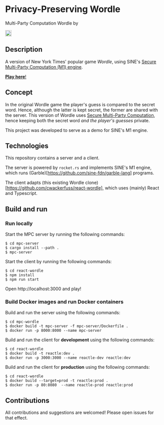 # Privacy-Preserving Wordle
Multi-Party Computation Wordle by 

<a href="https://sine.foundation" target="_blank">
  <img src="https://user-images.githubusercontent.com/100690574/198339557-0e1bb4cd-fe42-448b-a02e-561d8ef4460f.png" alt="SINE" height="20"/> 
</a>

## Description
A version of New York Times' popular game _Wordle_, using SINE's [Secure Multi-Party Computation (M1) engine](https://github.com/sine-fdn/wrk17-alpha). 

[__Play here__!](https://mpc-wordle.fly.dev)

## Concept
In the original Wordle game the player's guess is compared to the secret word. 
Hence, although the latter is kept secret, the former are shared with the server.
This version of Wordle uses [Secure Multi-Party Computation](https://sine.foundation/library/002-smpc), 
hence keeping both the secret word _and the player's guesses_ private.

This project was developed to serve as a demo for SINE's M1 engine. 

## Technologies
This repository contains a server and a client.

The server is powered by `rocket.rs` and implements SINE's M1 engine, which runs (Garble)[https://github.com/sine-fdn/garble-lang] programs.

The client adapts (this existing Wordle clone)[https://github.com/cwackerfuss/react-wordle], which uses (mainly) React and Typescript. 

## Build and run

### Run locally
Start the MPC server by running the following commands:
```
$ cd mpc-server
$ cargo install --path . 
$ mpc-server
```

Start the client by running the following commands:
```
$ cd react-wordle
$ npm install
$ npm run start
```
Open http://localhost:3000 and play!

### Build Docker images and run Docker containers
Build and run the server using the following commands:
```
$ cd mpc-wordle
$ docker build -t mpc-server -f mpc-server/Dockerfile .
$ docker run -p 8000:8000 --name mpc-server
```

Build and run the client for __development__ using the following commands:
```
$ cd react-wordle
$ docker build -t reactle:dev .
$ docker run -p 3000:3000 --name reactle-dev reactle:dev
```

Build and run the client for __production__ using the following commands:
```
$ cd react-wordle
$ docker build --target=prod -t reactle:prod .
$ docker run -p 80:8080  --name reactle-prod reactle:prod
```

## Contributions
All contributions and suggestions are welcomed! Please open issues for that effect.

